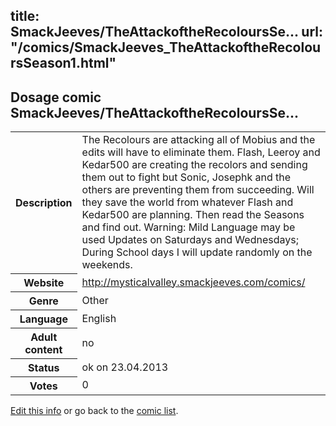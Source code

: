 title: SmackJeeves/TheAttackoftheRecoloursSe...
url: "/comics/SmackJeeves_TheAttackoftheRecoloursSeason1.html"
---
Dosage comic SmackJeeves/TheAttackoftheRecoloursSe...
-----------------------------------------

<table class="comicinfo">
<tr>
<th>Description</th><td>The Recolours are attacking all of Mobius and the edits will have to eliminate them. Flash, Leeroy and Kedar500 are creating the recolors and sending them out to fight but Sonic, Josephk and the others are preventing them from succeeding. Will they save the world from whatever Flash and Kedar500 are planning. Then read the Seasons and find out. Warning: Mild Language may be used Updates on Saturdays and Wednesdays; During School days I will update randomly on the weekends.</td>
</tr>
<tr>
<th>Website</th><td><a href="http://mysticalvalley.smackjeeves.com/comics/">http://mysticalvalley.smackjeeves.com/comics/</a></td>
</tr>
<tr>
<th>Genre</th><td>Other</td>
</tr>
<tr>
<th>Language</th><td>English</td>
</tr>
<tr>
<th>Adult content</th><td>no</td>
</tr>
<tr>
<th>Status</th><td>ok on 23.04.2013</td>
</tr>
<tr>
<th>Votes</th><td>0</div></td>
</tr>
</table>

[Edit this info](/comics/SmackJeeves_TheAttackoftheRecoloursSeason1_edit.html) or go back to the [comic list](../comic-index.html).
